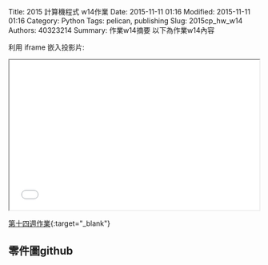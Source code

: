 Title: 2015 計算機程式 w14作業
Date: 2015-11-11 01:16
Modified: 2015-11-11 01:16
Category: Python
Tags: pelican, publishing
Slug: 2015cp_hw_w14
Authors: 40323214
Summary: 作業w14摘要
以下為作業w14內容

利用 iframe 嵌入投影片:

<iframe src="40323214_cp_w14.html" width="500" height="300"></iframe>

[第十四週作業](40323211_cp_w14.html){:target="_blank"}


<h2>零件圖github</h2>

<script src="https://embed.github.com/view/3d/2015fallhw/2015fallcadpb/gh-pages/user/40323214/content/cylinder.stl"width="300"height="300"></script>


